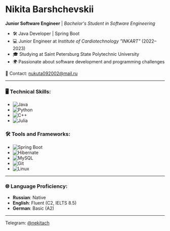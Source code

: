 # Nikita Barshchevskii

**Junior Software Engineer** | *Bachelor's Student in Software Engineering*  
- 🛠 Java Developer | Spring Boot  
- 💻 Junior Engineer at *Institute of Cardiotechnology "INKART"* (2022–2023)  
- 🎓 Studying at Saint Petersburg State Polytechnic University  
- 🌍 Passionate about software development and programming challenges

📧 Contact: [nukuta092002@mail.ru](mailto:nukuta092002@mail.ru)

---

### 🖥️ Technical Skills:
- ![Java](https://img.shields.io/badge/Java-ED8B00?style=for-the-badge&logo=java&logoColor=white)
- ![Python](https://img.shields.io/badge/Python-3776AB?style=for-the-badge&logo=python&logoColor=white)
- ![C++](https://img.shields.io/badge/C++-00599C?style=for-the-badge&logo=cplusplus&logoColor=white)
- ![Julia](https://img.shields.io/badge/Julia-9558B2?style=for-the-badge&logo=julia&logoColor=white)

### 🛠 Tools and Frameworks:
- ![Spring Boot](https://img.shields.io/badge/Spring_Boot-6DB33F?style=for-the-badge&logo=spring-boot&logoColor=white)
- ![Hibernate](https://img.shields.io/badge/Hibernate-59666C?style=for-the-badge&logo=Hibernate&logoColor=white)
- ![MySQL](https://img.shields.io/badge/MySQL-4479A1?style=for-the-badge&logo=mysql&logoColor=white)
- ![Git](https://img.shields.io/badge/Git-F05032?style=for-the-badge&logo=git&logoColor=white)
- ![Linux](https://img.shields.io/badge/Linux-FCC624?style=for-the-badge&logo=linux&logoColor=black)

---

### 🌐 Language Proficiency:
- **Russian**: Native
- **English**: Fluent (C2, IELTS 8.5)
- **German**: Basic (A2)

---

Telegram: [@nekitach](https://t.me/nekitach)
